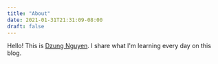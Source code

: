 ```yaml
---
title: "About"
date: 2021-01-31T21:31:09-08:00
draft: false
---
```


Hello! This is [Dzung Nguyen](https://twitter.com/DzungCoding). I share what I'm learning every day on this blog.
